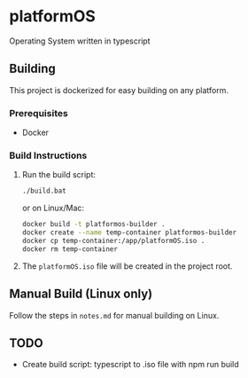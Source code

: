 # platformOS
Operating System written in typescript

## Building

This project is dockerized for easy building on any platform.

### Prerequisites
- Docker

### Build Instructions
1. Run the build script:
   ```bash
   ./build.bat
   ```
   or on Linux/Mac:
   ```bash
   docker build -t platformos-builder .
   docker create --name temp-container platformos-builder
   docker cp temp-container:/app/platformOS.iso .
   docker rm temp-container
   ```

2. The `platformOS.iso` file will be created in the project root.

## Manual Build (Linux only)
Follow the steps in `notes.md` for manual building on Linux.

## TODO
- Create build script: typescript to .iso file with npm run build
